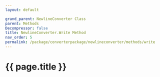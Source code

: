 ```yaml
---
layout: default

grand_parent: NewlineConverter Class
parent: Methods
Decompressor: false
title: NewlineConverter.Write Method
nav_order: 5
permalink: /package/converterpackage/newlineconverter/methods/write
---
```

# {{ page.title }}